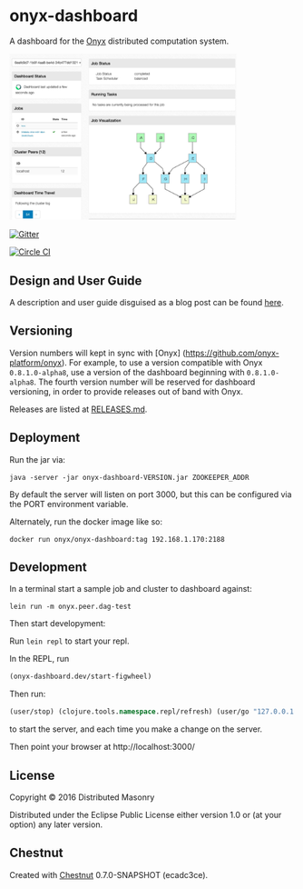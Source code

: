 # onyx-dashboard

A dashboard for the [Onyx](https://github.com/onyx-platform/onyx) distributed computation system.

<img src="doc/screenshot.jpg" width="400">

[![Gitter](https://badges.gitter.im/Join%20Chat.svg)](https://gitter.im/onyx-platform/onyx?utm_source=badge&utm_medium=badge&utm_campaign=pr-badge&utm_content=badge)

[![Circle CI](https://circleci.com/gh/onyx-platform/onyx-dashboard.svg?style=svg)](https://circleci.com/gh/onyx-platform/onyx-dashboard)

## Design and User Guide

A description and user guide disguised as a blog post can be found [here](http://lbradstreet.github.io/clojure/onyx/distributed-systems/2015/02/18/onyx-dashboard.html).

## Versioning

Version numbers will kept in sync with [Onyx]
(https://github.com/onyx-platform/onyx). For example, to use a version
compatible with Onyx `0.8.1.0-alpha8`, use a version of the dashboard beginning with
`0.8.1.0-alpha8`. The fourth version number will be reserved for dashboard versioning, in
order to provide releases out of band with Onyx.

Releases are listed at [RELEASES.md](RELEASES.md).

## Deployment

Run the jar via:
```
java -server -jar onyx-dashboard-VERSION.jar ZOOKEEPER_ADDR
```

By default the server will listen on port 3000, but this can be configured via the PORT environment variable.

Alternately, run the docker image like so:
```
docker run onyx/onyx-dashboard:tag 192.168.1.170:2188
```

## Development

In a terminal start a sample job and cluster to dashboard against:
```
lein run -m onyx.peer.dag-test
```

Then start developyment:

Run `lein repl` to start your repl.

In the REPL, run
```clojure
(onyx-dashboard.dev/start-figwheel)
```

Then run:

```clojure
(user/stop) (clojure.tools.namespace.repl/refresh) (user/go "127.0.0.1:2188")
```
to start the server, and each time you make a change on the server.

Then point your browser at http://localhost:3000/

## License

Copyright © 2016 Distributed Masonry

Distributed under the Eclipse Public License either version 1.0 or (at your option) any later version.

## Chestnut

Created with [Chestnut](http://plexus.github.io/chestnut/) 0.7.0-SNAPSHOT (ecadc3ce).
